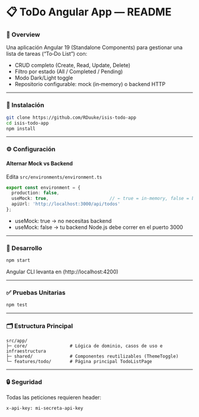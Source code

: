 # 📋 ToDo Angular App — README
### 🚀 Overview
Una aplicación Angular 19 (Standalone Components) para gestionar una lista de tareas (“To‑Do List”) con:

- CRUD completo (Create, Read, Update, Delete)
- Filtro por estado (All / Completed / Pending)
- Modo Dark/Light toggle
- Repositorio configurable: mock (in‑memory) o backend HTTP

---

### 🔧 Instalación

``` bash
git clone https://github.com/RDuuke/isis-todo-app
cd isis-todo-app
npm install
```

---

### ⚙️ Configuración

#### Alternar Mock vs Backend
Edita `src/environments/environment.ts`
``` ts
export const environment = {
  production: false,
  useMock: true,                       // ← true = in‑memory, false = backend HTTP
  apiUrl: 'http://localhost:3000/api/todos'
};
```

- useMock: true → no necesitas backend
- useMock: false → tu backend Node.js debe correr en el puerto 3000

---

### 🚧 Desarrollo
``` bash
npm start
```
Angular CLI levanta en (http://localhost:4200)

---

### ✅ Pruebas Unitarias
``` bash
npm test
```

--- 

### 🗂 Estructura Principal
```
src/app/
├─ core/                # Lógica de dominio, casos de uso e infraestructura
├─ shared/              # Componentes reutilizables (ThemeToggle)
└─ features/todo/       # Página principal TodoListPage
```

---

### 🔒 Seguridad
Todas las peticiones requieren header:
``` bash
x-api-key: mi-secreta-api-key
```

